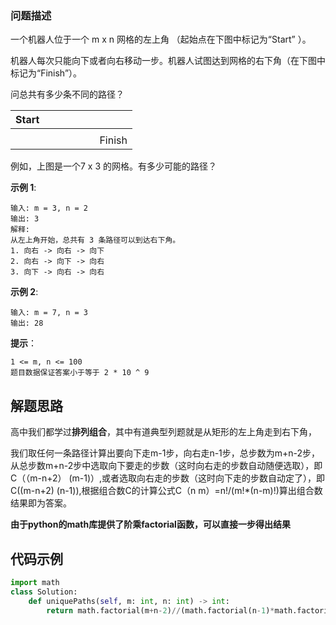 ### 问题描述
一个机器人位于一个 m x n 网格的左上角 （起始点在下图中标记为“Start” ）。

机器人每次只能向下或者向右移动一步。机器人试图达到网格的右下角（在下图中标记为“Finish”）。

问总共有多少条不同的路径？

|Start|||||||
|-|-|-|-|-|-|-|
||||||||
|||||||Finish|

例如，上图是一个7 x 3 的网格。有多少可能的路径？

**示例 1**:
```
输入: m = 3, n = 2
输出: 3
解释:
从左上角开始，总共有 3 条路径可以到达右下角。
1. 向右 -> 向右 -> 向下
2. 向右 -> 向下 -> 向右
3. 向下 -> 向右 -> 向右
```
**示例 2**:
```
输入: m = 7, n = 3
输出: 28
```

**提示**：
```
1 <= m, n <= 100
题目数据保证答案小于等于 2 * 10 ^ 9
```
## 解题思路
高中我们都学过**排列组合**，其中有道典型列题就是从矩形的左上角走到右下角，

我们取任何一条路径计算出要向下走m-1步，向右走n-1步，总步数为m+n-2步，从总步数m+n-2步中选取向下要走的步数（这时向右走的步数自动随便选取），即C（（m-n+2） (m-1)）,或者选取向右走的步数（这时向下走的步数自动定了），即C((m-n+2) (n-1)),根据组合数C的计算公式C（n m）=n!/(m!*(n-m)!)算出组合数结果即为答案。

**由于python的math库提供了阶乘factorial函数，可以直接一步得出结果**
## 代码示例
```python
import math
class Solution:
    def uniquePaths(self, m: int, n: int) -> int:
        return math.factorial(m+n-2)//(math.factorial(n-1)*math.factorial(m-1))
```
